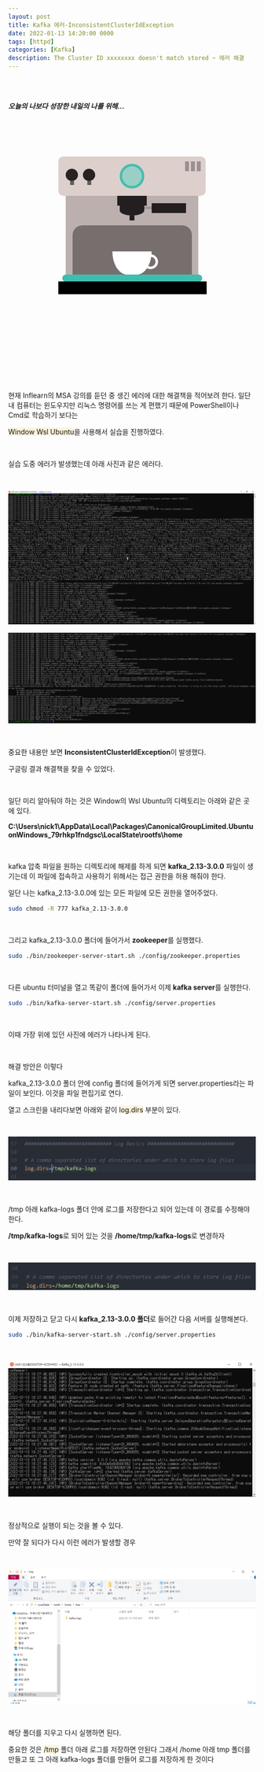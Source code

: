 ```yaml
---
layout: post
title: Kafka 에러-InconsistentClusterIdException
date: 2022-01-13 14:20:00 0000
tags: [httpd]
categories: [Kafka]
description: The Cluster ID xxxxxxxx doesn't match stored ~ 에러 해결
---
```


<br><br>

_**오늘의 나보다 성장한 내일의 나를 위해...**_

<br>

<br><br>

<style>
.containercoffee {
  width: 300px;
  height: 280px;
  position: relative;
  top: calc(50% - 140px);
  left: calc(50% - 150px);
}
.coffee-header {
  width: 100%;
  height: 80px;
  position: absolute;
  top: 0;
  left: 0;
  background-color: #ddcfcc;
  border-radius: 10px;
}
.coffee-header__buttons {
  width: 25px;
  height: 25px;
  position: absolute;
  top: 25px;
  background-color: #282323;
  border-radius: 50%;
}
.coffee-header__buttons::after {
  content: "";
  width: 8px;
  height: 8px;
  position: absolute;
  bottom: -8px;
  left: calc(50% - 4px);
  background-color: #615e5e;
}
.coffee-header__button-one {
  left: 15px;
}
.coffee-header__button-two {
  left: 50px;
}
.coffee-header__display {
  width: 50px;
  height: 50px;
  position: absolute;
  top: calc(50% - 25px);
  left: calc(50% - 25px);
  border-radius: 50%;
  background-color: #9acfc5;
  border: 5px solid #43beae;
  box-sizing: border-box;
}
.coffee-header__details {
  width: 8px;
  height: 20px;
  position: absolute;
  top: 10px;
  right: 10px;
  background-color: #9b9091;
  box-shadow: -12px 0 0 #9b9091, -24px 0 0 #9b9091;
}
.coffee-medium {
  width: 90%;
  height: 160px;
  position: absolute;
  top: 80px;
  left: calc(50% - 45%);
  background-color: #bcb0af;
}
.coffee-medium:before {
  content: "";
  width: 90%;
  height: 100px;
  background-color: #776f6e;
  position: absolute;
  bottom: 0;
  left: calc(50% - 45%);
  border-radius: 20px 20px 0 0;
}
.coffe-medium__exit {
  width: 60px;
  height: 20px;
  position: absolute;
  top: 0;
  left: calc(50% - 30px);
  background-color: #231f20;
}
.coffe-medium__exit::before {
  content: "";
  width: 50px;
  height: 20px;
  border-radius: 0 0 50% 50%;
  position: absolute;
  bottom: -20px;
  left: calc(50% - 25px);
  background-color: #231f20;
}
.coffe-medium__exit::after {
  content: "";
  width: 10px;
  height: 10px;
  position: absolute;
  bottom: -30px;
  left: calc(50% - 5px);
  background-color: #231f20;
}
.coffee-medium__arm {
  width: 70px;
  height: 20px;
  position: absolute;
  top: 15px;
  right: 25px;
  background-color: #231f20;
}
.coffee-medium__arm::before {
  content: "";
  width: 15px;
  height: 5px;
  position: absolute;
  top: 7px;
  left: -15px;
  background-color: #9e9495;
}
.coffee-medium__cup {
  width: 80px;
  height: 47px;
  position: absolute;
  bottom: 0;
  left: calc(50% - 40px);
  background-color: #FFF;
  border-radius: 0 0 70px 70px / 0 0 110px 110px;
}
.coffee-medium__cup::after {
  content: "";
  width: 20px;
  height: 20px;
  position: absolute;
  top: 6px;
  right: -13px;
  border: 5px solid #FFF;
  border-radius: 50%;
}
@keyframes liquid {
  0% {
    height: 0px;  
    opacity: 1;
  }
  5% {
    height: 0px;  
    opacity: 1;
  }
  20% {
    height: 62px;  
    opacity: 1;
  }
  95% {
    height: 62px;
    opacity: 1;
  }
  100% {
    height: 62px;
    opacity: 0;
  }
}
.coffee-medium__liquid {
  width: 6px;
  height: 63px;
  opacity: 0;
  position: absolute;
  top: 50px;
  left: calc(50% - 3px);
  background-color: #74372b;
  animation: liquid 4s 4s linear infinite;
}
.coffee-medium__smoke {
  width: 8px;
  height: 20px;
  position: absolute;  
  border-radius: 5px;
  background-color: #b3aeae;
}
@keyframes smokeOne {
  0% {
    bottom: 20px;
    opacity: 0;
  }
  40% {
    bottom: 50px;
    opacity: .5;
  }
  80% {
    bottom: 80px;
    opacity: .3;
  }
  100% {
    bottom: 80px;
    opacity: 0;
  }
}
@keyframes smokeTwo {
  0% {
    bottom: 40px;
    opacity: 0;
  }
  40% {
    bottom: 70px;
    opacity: .5;
  }
  80% {
    bottom: 80px;
    opacity: .3;
  }
  100% {
    bottom: 80px;
    opacity: 0;
  }
}
.coffee-medium__smoke-one {
  opacity: 0;
  bottom: 50px;
  left: 102px;
  animation: smokeOne 3s 4s linear infinite;
}
.coffee-medium__smoke-two {
  opacity: 0;
  bottom: 70px;
  left: 118px;
  animation: smokeTwo 3s 5s linear infinite;
}
.coffee-medium__smoke-three {
  opacity: 0;
  bottom: 65px;
  right: 118px;
  animation: smokeTwo 3s 6s linear infinite;
}
.coffee-medium__smoke-for {
  opacity: 0;
  bottom: 50px;
  right: 102px;
  animation: smokeOne 3s 5s linear infinite;
}
.coffee-footer {
  width: 95%;
  height: 15px;
  position: absolute;
  bottom: 25px;
  left: calc(50% - 47.5%);
  background-color: #41bdad;
  border-radius: 10px;
}
.coffee-footer::after {
  content: "";
  width: 106%;
  height: 26px;
  position: absolute;
  bottom: -25px;
  left: -8px;
  background-color: #000;
}
</style>

<div class="containercoffee">
    <div class="coffee-header">
      <div class="coffee-header__buttons coffee-header__button-one"></div>
      <div class="coffee-header__buttons coffee-header__button-two"></div>
      <div class="coffee-header__display"></div>
      <div class="coffee-header__details"></div>
    </div>
    <div class="coffee-medium">
      <div class="coffe-medium__exit"></div>
      <div class="coffee-medium__arm"></div>
      <div class="coffee-medium__liquid"></div>
      <div class="coffee-medium__smoke coffee-medium__smoke-one"></div>
      <div class="coffee-medium__smoke coffee-medium__smoke-two"></div>
      <div class="coffee-medium__smoke coffee-medium__smoke-three"></div>
      <div class="coffee-medium__smoke coffee-medium__smoke-for"></div>
      <div class="coffee-medium__cup"></div>
    </div>
    <div class="coffee-footer"></div>
</div>

<br><br><br><br><br><br><br><br>

<br>

현재 Inflearn의 MSA 강의를 듣던 중 생긴 에러에 대한 해결책을 적어보려 한다.
일단 내 컴퓨터는 윈도우지만 리눅스 명령어를 쓰는 게 편했기 때문에 PowerShell이나 Cmd로 학습하기 보다는

<span style="background: rgb(251,243,219)">Window Wsl Ubuntu</span>을 사용해서 실습을 진행하였다.

<br>

실습 도중 에러가 발생했는데 아래 사진과 같은 에러다.

<br>

![](/images/Interview/post16/2022-01-13-18-33-01.png?style=centerme)

![](/images/Interview/post16/2022-01-13-18-33-11.png?style=centerme)

<br>

중요한 내용만 보면 **InconsistentClusterIdException**이 발생했다.

구글링 결과 해결책을 찾을 수 있었다.

<br>

일단 미리 알아둬야 하는 것은 Window의 Wsl Ubuntu의 디렉토리는 아래와 같은 곳에 있다.

**C:\Users\nick1\AppData\Local\Packages\CanonicalGroupLimited.UbuntuonWindows_79rhkp1fndgsc\LocalState\rootfs\home**

<br>

kafka 압축 파일을 원하는 디렉토리에 해제를 하게 되면 **kafka_2.13-3.0.0** 파일이 생기는데 이 파일에 접속하고 사용하기 위해서는 접근 권한을 허용 해줘야 한다.

일단 나는 kafka_2.13-3.0.0에 있는 모든 파일에 모든 권한을 열어주었다.

```bash
sudo chmod -R 777 kafka_2.13-3.0.0
```

<br>

그리고 kafka_2.13-3.0.0 폴더에 들어가서 **zookeeper**를 실행했다.

```bash
sudo ./bin/zookeeper-server-start.sh ./config/zookeeper.properties
```

<br>

다른 ubuntu 터미널을 열고 똑같이 폴더에 들어가서 이제 **kafka server**를 실행한다.

```bash
sudo ./bin/kafka-server-start.sh ./config/server.properties
```

<br>

이때 가장 위에 있던 사진에 에러가 나타나게 된다.

<br>

해결 방안은 이렇다

kafka_2.13-3.0.0 폴더 안에 config 폴더에 들어가게 되면 server.properties라는 파일이 보인다. 이것을 파일 편집기로 연다.

열고 스크린을 내리다보면 아래와 같이 <span style="background: rgb(251,243,219)">log.dirs</span> 부분이 있다.

<br>

![](../images/Interview/post16/2022-01-13-18-40-31.png?style=centerme)

<br>

/tmp 아래 kafka-logs 폴더 안에 로그를 저장한다고 되어 있는데 이 경로를 수정해야 한다.

**/tmp/kafka-logs**로 되어 있는 것을 **/home/tmp/kafka-logs**로 변경하자

<br>

![](/images/Interview/post16/2022-01-13-20-07-26.png?style=centerme)

<br>

이제 저장하고 닫고 다시 **kafka_2.13-3.0.0 폴더**로 들어간 다음 서버를 실행해본다.

```bash
sudo ./bin/kafka-server-start.sh ./config/server.properties
```

<br>

![](/images/Interview/post16/2022-01-13-18-45-11.png?style=centerme)

<br>

정상적으로 실행이 되는 것을 볼 수 있다.

만약 잘 되다가 다시 이런 에러가 발생할 경우

<br>

![](/images/Interview/post16/2022-01-13-20-08-19.png?style=centerme)

<br>

해당 폴더를 지우고 다시 실행하면 된다.

중요한 것은 <span style="background: rgb(251,243,219)">/tmp</span> 폴더 아래 로그를 저장하면 안된다 그래서 /home 아래 tmp 폴더를 만들고 또 그 아래 kafka-logs 폴더를 만들어 로그를 저장하게 한 것이다
